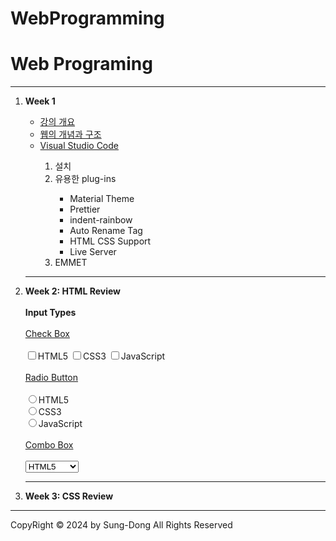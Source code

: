 # WebProgramming
<!DOCTYPE html>
<html lang="ko">
<body>
    <h1>Web Programing</h1>
    <hr>
    <ol>
        <li><b>Week 1</b></li>
        <ul>
            <li><a href="">강의 개요</a></li>
            <li><a href="">웹의 개념과 구조</a></li>
            <li><a href="">Visual Studio Code</a></li>
            <ol>
                <li>설치</li>
                <li>유용한 plug-ins</li>
                <ul>
                    <li>Material Theme</li>
                    <li>Prettier</li>
                    <li>indent-rainbow</li>
                    <li>Auto Rename Tag</li>
                    <li>HTML CSS Support</li>
                    <li>Live Server</li>
                </ul>
                <li>EMMET</li>
            </ol>
        </ul>
        <hr>
        <li><b>Week 2: HTML Review</b></li>
        <br>
        <b>Input Types</b><br><br>
        <u>Check Box</u><br><br>
        <input type="checkbox">HTML5
        <input type="checkbox">CSS3
        <input type="checkbox">JavaScript<br><br>
        <u>Radio Button</u><br><br>
        <input type="radio">HTML5<br>
        <input type="radio">CSS3<br>
        <input type="radio">JavaScript<br><br>
        <u>Combo Box</u><br><br>
        <select>
            <option>HTML5</option>
            <option>CSS3</option>
            <option>JavaScript</option>
        </select><br>
        <hr>
        <li><b>Week 3: CSS Review</b></li>
    </ol>
</body>
<footer>
    <hr>
    CopyRight &copy; 2024 by Sung-Dong All Rights Reserved
</html>
